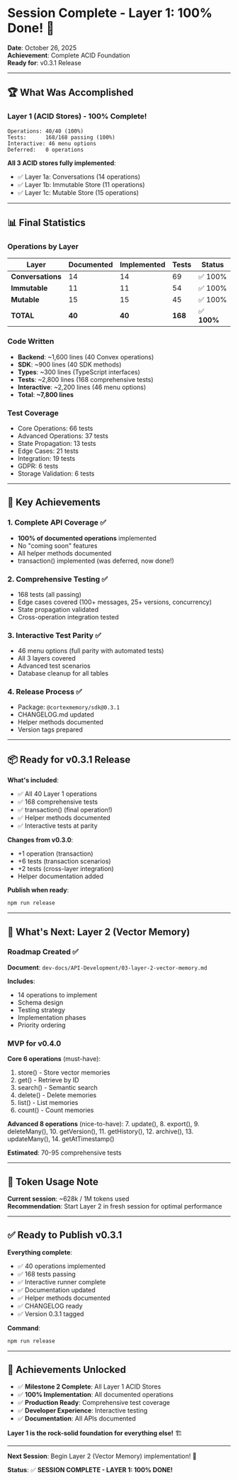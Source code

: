 # Session Complete - Layer 1: 100% Done! 🎊

**Date**: October 26, 2025  
**Achievement**: Complete ACID Foundation  
**Ready for**: v0.3.1 Release

---

## 🏆 What Was Accomplished

### Layer 1 (ACID Stores) - 100% Complete!

```
Operations: 40/40 (100%)
Tests:      168/168 passing (100%)
Interactive: 46 menu options
Deferred:   0 operations
```

**All 3 ACID stores fully implemented**:

- ✅ Layer 1a: Conversations (14 operations)
- ✅ Layer 1b: Immutable Store (11 operations)
- ✅ Layer 1c: Mutable Store (15 operations)

---

## 📊 Final Statistics

### Operations by Layer

| Layer             | Documented | Implemented | Tests   | Status      |
| ----------------- | ---------- | ----------- | ------- | ----------- |
| **Conversations** | 14         | 14          | 69      | ✅ 100%     |
| **Immutable**     | 11         | 11          | 54      | ✅ 100%     |
| **Mutable**       | 15         | 15          | 45      | ✅ 100%     |
| **TOTAL**         | **40**     | **40**      | **168** | ✅ **100%** |

### Code Written

- **Backend**: ~1,600 lines (40 Convex operations)
- **SDK**: ~900 lines (40 SDK methods)
- **Types**: ~300 lines (TypeScript interfaces)
- **Tests**: ~2,800 lines (168 comprehensive tests)
- **Interactive**: ~2,200 lines (46 menu options)
- **Total**: **~7,800 lines**

### Test Coverage

- Core Operations: 66 tests
- Advanced Operations: 37 tests
- State Propagation: 13 tests
- Edge Cases: 21 tests
- Integration: 19 tests
- GDPR: 6 tests
- Storage Validation: 6 tests

---

## 🎯 Key Achievements

### 1. Complete API Coverage ✅

- **100% of documented operations** implemented
- No "coming soon" features
- All helper methods documented
- transaction() implemented (was deferred, now done!)

### 2. Comprehensive Testing ✅

- 168 tests (all passing)
- Edge cases covered (100+ messages, 25+ versions, concurrency)
- State propagation validated
- Cross-operation integration tested

### 3. Interactive Test Parity ✅

- 46 menu options (full parity with automated tests)
- All 3 layers covered
- Advanced test scenarios
- Database cleanup for all tables

### 4. Release Process ✅

- Package: `@cortexmemory/sdk@0.3.1`
- CHANGELOG.md updated
- Helper methods documented
- Version tags prepared

---

## 📦 Ready for v0.3.1 Release

**What's included**:

- ✅ All 40 Layer 1 operations
- ✅ 168 comprehensive tests
- ✅ transaction() (final operation!)
- ✅ Helper methods documented
- ✅ Interactive tests at parity

**Changes from v0.3.0**:

- +1 operation (transaction)
- +6 tests (transaction scenarios)
- +2 tests (cross-layer integration)
- Helper documentation added

**Publish when ready**:

```powershell
npm run release
```

---

## 🚀 What's Next: Layer 2 (Vector Memory)

### Roadmap Created ✅

**Document**: `dev-docs/API-Development/03-layer-2-vector-memory.md`

**Includes**:

- 14 operations to implement
- Schema design
- Testing strategy
- Implementation phases
- Priority ordering

### MVP for v0.4.0

**Core 6 operations** (must-have):

1. store() - Store vector memories
2. get() - Retrieve by ID
3. search() - Semantic search
4. delete() - Delete memories
5. list() - List memories
6. count() - Count memories

**Advanced 8 operations** (nice-to-have): 7. update(), 8. export(), 9. deleteMany(), 10. getVersion(), 11. getHistory(), 12. archive(), 13. updateMany(), 14. getAtTimestamp()

**Estimated**: 70-95 comprehensive tests

---

## 📝 Token Usage Note

**Current session**: ~628k / 1M tokens used  
**Recommendation**: Start Layer 2 in fresh session for optimal performance

---

## ✅ Ready to Publish v0.3.1

**Everything complete**:

- ✅ 40 operations implemented
- ✅ 168 tests passing
- ✅ Interactive runner complete
- ✅ Documentation updated
- ✅ Helper methods documented
- ✅ CHANGELOG ready
- ✅ Version 0.3.1 tagged

**Command**:

```powershell
npm run release
```

---

## 🎊 Achievements Unlocked

- ✅ **Milestone 2 Complete**: All Layer 1 ACID Stores
- ✅ **100% Implementation**: All documented operations
- ✅ **Production Ready**: Comprehensive test coverage
- ✅ **Developer Experience**: Interactive testing
- ✅ **Documentation**: All APIs documented

**Layer 1 is the rock-solid foundation for everything else!** 🏗️

---

**Next Session**: Begin Layer 2 (Vector Memory) implementation! 🚀

**Status**: ✅ **SESSION COMPLETE - LAYER 1: 100% DONE!**
